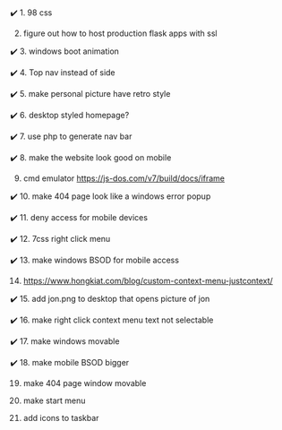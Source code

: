 ✔️ 1. 98 css

 2. figure out how to host production flask apps with ssl

✔️ 3. windows boot animation

✔️ 4. Top nav instead of side

✔️ 5. make personal picture have retro style
 
✔️ 6. desktop styled homepage?
 
✔️ 7. use php to generate nav bar

✔️ 8. make the website look good on mobile 
 
 9. cmd emulator
       https://js-dos.com/v7/build/docs/iframe
 
✔️ 10. make 404 page look like a windows error popup

✔️ 11. deny access for mobile devices

✔️ 12. 7css right click menu

✔️ 13. make windows BSOD for mobile access

14. https://www.hongkiat.com/blog/custom-context-menu-justcontext/

✔️ 15. add jon.png to desktop that opens picture of jon

✔️ 16. make right click context menu text not selectable

✔️ 17. make windows movable

✔️ 18. make mobile BSOD bigger

19. make 404 page window movable

20. make start menu

21. add icons to taskbar
